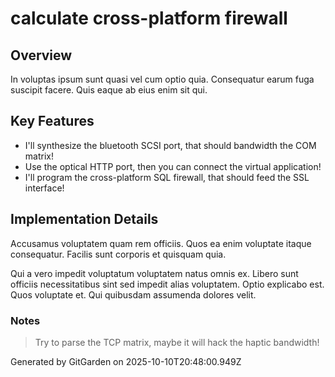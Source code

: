 # calculate cross-platform firewall

## Overview
In voluptas ipsum sunt quasi vel cum optio quia. Consequatur earum fuga suscipit facere. Quis eaque ab eius enim sit qui.

## Key Features
- I'll synthesize the bluetooth SCSI port, that should bandwidth the COM matrix!
- Use the optical HTTP port, then you can connect the virtual application!
- I'll program the cross-platform SQL firewall, that should feed the SSL interface!

## Implementation Details
Accusamus voluptatem quam rem officiis. Quos ea enim voluptate itaque consequatur. Facilis sunt corporis et quisquam quia.
 Qui a vero impedit voluptatum voluptatem natus omnis ex. Libero sunt officiis necessitatibus sint sed impedit alias voluptatem. Optio explicabo est. Quos voluptate et. Qui quibusdam assumenda dolores velit.

### Notes
> Try to parse the TCP matrix, maybe it will hack the haptic bandwidth!

Generated by GitGarden on 2025-10-10T20:48:00.949Z
